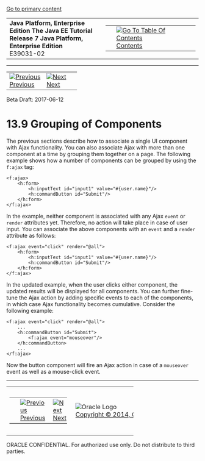 [Go to primary content](#BEGIN)

<table>
<colgroup>
<col width="50%" />
<col width="50%" />
</colgroup>
<tbody>
<tr class="odd">
<td><strong>Java Platform, Enterprise Edition The Java EE Tutorial</strong><br />
<strong>Release 7 Java Platform, Enterprise Edition</strong><br />
E39031-02</td>
<td><table>
<tbody>
<tr class="odd">
<td> </td>
<td><a href="toc.htm"><img src="../../dcommon/gifs/toc.gif" alt="Go To Table Of Contents" /><br />
<span class="icon">Contents</span></a></td>
</tr>
</tbody>
</table></td>
</tr>
</tbody>
</table>

-----

<table>
<tbody>
<tr class="odd">
<td><a href="jsf-ajax008.htm"><img src="../../dcommon/gifs/leftnav.gif" alt="Previous" /><br />
<span class="icon">Previous</span></a> </td>
<td><a href="jsf-ajax010.htm"><img src="../../dcommon/gifs/rightnav.gif" alt="Next" /><br />
<span class="icon">Next</span></a></td>
<td> </td>
</tr>
</tbody>
</table>

Beta Draft: 2017-06-12

# 13.9 Grouping of Components

The previous sections describe how to associate a single UI component
with Ajax functionality. You can also associate Ajax with more than one
component at a time by grouping them together on a page. The following
example shows how a number of components can be grouped by using the
`f:ajax` tag:

``` oac_no_warn
<f:ajax>
    <h:form>
        <h:inputText id="input1" value="#{user.name}"/> 
        <h:commandButton id="Submit"/>
    </h:form>
</f:ajax>
```

In the example, neither component is associated with any Ajax `event` or
`render` attributes yet. Therefore, no action will take place in case of
user input. You can associate the above components with an `event` and a
`render` attribute as follows:

``` oac_no_warn
<f:ajax event="click" render="@all">
    <h:form>
        <h:inputText id="input1" value="#{user.name}"/> 
        <h:commandButton id="Submit"/> 
    </h:form>
</f:ajax>
```

In the updated example, when the user clicks either component, the
updated results will be displayed for all components. You can further
fine-tune the Ajax action by adding specific events to each of the
components, in which case Ajax functionality becomes cumulative.
Consider the following example:

``` oac_no_warn
<f:ajax event="click" render="@all">
    ...
    <h:commandButton id="Submit">
        <f:ajax event="mouseover"/>
    </h:commandButton>
    ...
</f:ajax>
```

Now the button component will fire an Ajax action in case of a
`mouseover` event as well as a mouse-click event.

-----

<table style="width:66%;">
<colgroup>
<col width="33%" />
<col width="0%" />
<col width="33%" />
</colgroup>
<tbody>
<tr class="odd">
<td><table style="width:96%;">
<colgroup>
<col width="0%" />
<col width="48%" />
<col width="48%" />
</colgroup>
<tbody>
<tr class="odd">
<td> </td>
<td><a href="jsf-ajax008.htm"><img src="../../dcommon/gifs/leftnav.gif" alt="Previous" /><br />
<span class="icon">Previous</span></a> </td>
<td><a href="jsf-ajax010.htm"><img src="../../dcommon/gifs/rightnav.gif" alt="Next" /><br />
<span class="icon">Next</span></a></td>
</tr>
</tbody>
</table></td>
<td><img src="../../dcommon/gifs/oracle.gif" alt="Oracle Logo" class="copyrightlogo" /> <a href="../../dcommon/html/cpyr.htm"><br />
<span class="copyrightlogo">Copyright © 2014, Oracle and/or its affiliates. All rights reserved.</span></a></td>
<td><table>
<tbody>
<tr class="odd">
<td> </td>
<td><a href="toc.htm"><img src="../../dcommon/gifs/toc.gif" alt="Go To Table Of Contents" /><br />
<span class="icon">Contents</span></a></td>
</tr>
</tbody>
</table></td>
</tr>
</tbody>
</table>

ORACLE CONFIDENTIAL. For authorized use only. Do not distribute to third parties.
